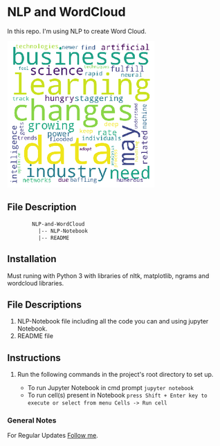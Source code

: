 # NLP and WordCloud

In this repo. I'm using NLP to create Word Cloud.

![Screenshot of Web App](word_cloud.png)


## File Description
~~~~~~~
        NLP-and-WordCloud
          |-- NLP-Notebook
          |-- README
~~~~~~~
## Installation
Must runing with Python 3 with libraries of nltk, matplotlib, ngrams and wordcloud libraries.

## File Descriptions
1. NLP-Notebook file including all the code you can and using jupyter Notebook.
2. README file

## Instructions
1. Run the following commands in the project's root directory to set up.

    - To run Jupyter Notebook in cmd prompt 
        `jupyter notebook`
    - To run cell(s) present in Notebook 
        `press Shift + Enter key to execute or select from menu Cells -> Run cell `



### General Notes


For Regular Updates [Follow me](https://github.com/vijaypurohit322/).

